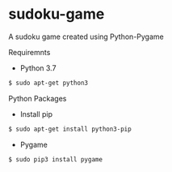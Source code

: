 # sudoku-game

A sudoku game created using Python-Pygame

Requiremnts
* Python 3.7

```sh
$ sudo apt-get python3
```
Python Packages
 * Install pip

 ```sh
$ sudo apt-get install python3-pip
```

 * Pygame
  
 ```sh
 $ sudo pip3 install pygame
 ```
 
